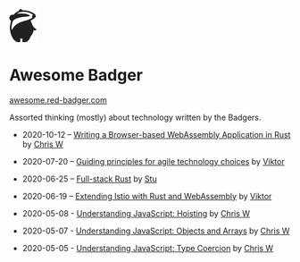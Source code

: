 <img src="./sally.svg" width="50"/>

# Awesome Badger

[awesome.red-badger.com][awesome-badger]

Assorted thinking (mostly) about technology written by the Badgers.

<!-- insert new posts at the top -->

- 2020-10-12 – [Writing a Browser-based WebAssembly Application in Rust](./chriswhealy/RustWASM) by [Chris W][chrisw]

- 2020-07-20 – [Guiding principles for agile technology choices](./charypar/tech-principles) by [Viktor][viktor]

- 2020-06-25 – [Full-stack Rust](./stuartharris/full-stack-rust-1) by [Stu][stu]

- 2020-06-19 – [Extending Istio with Rust and WebAssembly](./charypar/proxy-wasm-1) by [Viktor][viktor]

- 2020-05-08 - [Understanding JavaScript: Hoisting](./chriswhealy/InsideJavaScript/03%20Hoisting) by [Chris W][chrisw]

- 2020-05-07 - [Understanding JavaScript: Objects and Arrays](./chriswhealy/InsideJavaScript/02%20Objects%20and%20Arrays) by [Chris W][chrisw]

- 2020-05-05 - [Understanding JavaScript: Type Coercion](./chriswhealy/InsideJavaScript/01%20Type%20Coercion) by [Chris W][chrisw]

[stu]: ./stuartharris/
[viktor]: ./charypar
[chrisw]: ./chriswhealy
[awesome-badger]: https://awesome.red-badger.com
